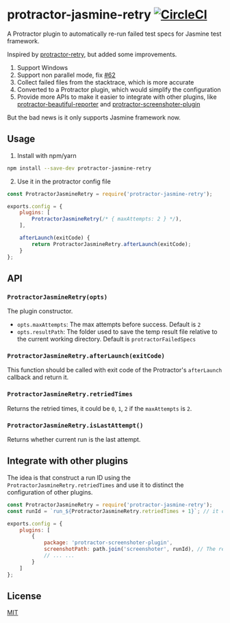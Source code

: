 # protractor-jasmine-retry [![CircleCI](https://circleci.com/gh/yuezk/protractor-jasmine-retry.svg?style=svg)](https://circleci.com/gh/yuezk/protractor-jasmine-retry)
A Protractor plugin to automatically re-run failed test specs for Jasmine test framework.

Inspired by [protractor-retry](https://github.com/yahoo/protractor-retry), but added some improvements.

1. Support Windows
1. Support non parallel mode, fix [#62](https://github.com/yahoo/protractor-retry/issues/62)
1. Collect failed files from the stacktrace, which is more accurate
1. Converted to a Protractor plugin, which would simplify the configuration
1. Provide more APIs to make it easier to integrate with other plugins, like
[protractor-beautiful-reporter](https://www.npmjs.com/package/protractor-beautiful-reporter)
and [protractor-screenshoter-plugin](https://github.com/azachar/protractor-screenshoter-plugin)

But the bad news is it only supports Jasmine framework now.

## Usage

1. Install with npm/yarn
```sh
npm install --save-dev protractor-jasmine-retry
```

2. Use it in the protractor config file

```js
const ProtractorJasmineRetry = require('protractor-jasmine-retry'); 

exports.config = {
    plugins: [
        ProtractorJasmineRetry(/* { maxAttempts: 2 } */),
    ],

    afterLaunch(exitCode) {
        return ProtractorJasmineRetry.afterLaunch(exitCode);
    }
};
```

## API

### `ProtractorJasmineRetry(opts)`

The plugin constructor.

- `opts.maxAttempts`: The max attempts before success. Default is `2`
- `opts.resultPath`: The folder used to save the temp result file relative to the current working directory. Default is `protractorFailedSpecs`

### `ProtractorJasmineRetry.afterLaunch(exitCode)`

This function should be called with exit code of the Protractor's `afterLaunch` callback and return it.

### `ProtractorJasmineRetry.retriedTimes`

Returns the retried times, it could be `0`, `1`, `2` if the `maxAttempts` is `2`.

### `ProtractorJasmineRetry.isLastAttempt()`

Returns whether current run is the last attempt.

## Integrate with other plugins

The idea is that construct a run ID using the `ProtractorJasmineRetry.retriedTimes` and use it to distinct the configuration of other plugins.

```js
const ProtractorJasmineRetry = require('protractor-jasmine-retry'); 
const runId = `run_${ProtractorJasmineRetry.retriedTimes + 1}`; // it could be `run_1`, `run_2`, `run_3`...

exports.config = {
    plugins: [
        {
            package: 'protractor-screenshoter-plugin',
            screenshotPath: path.join('screenshoter', runId), // The reports can be saved in different folders
            // ... ...
        }
    ]
};
```

## License

[MIT](LICENSE)
